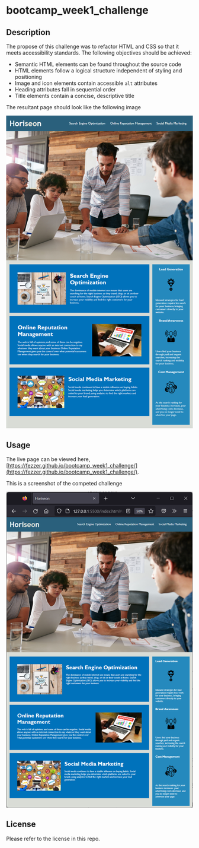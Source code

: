 # bootcamp_week1_challenge

## Description

The propose of this challenge was to refactor HTML and CSS so that it meets accessibility standards. The following objectives should be achieved:

* Semantic HTML elements can be found throughout the source code
* HTML elements follow a logical structure independent of styling and positioning
* Image and icon elements contain accessible `alt` attributes
* Heading attributes fall in sequential order
* Title elements contain a concise, descriptive title

The resultant page should look like the following image

![Required look of the webpage](assets/readme/01-html-css-git-challenge-demo.png)

## Usage

The live page can be viewed here, [https://fezzer.github.io/bootcamp_week1_challenge/](https://fezzer.github.io/bootcamp_week1_challenge/).

This is a screenshot of the competed challenge

![Complete challenge Screenshot](assets/readme/final-screenshot.png)

## License

Please refer to the license in this repo.